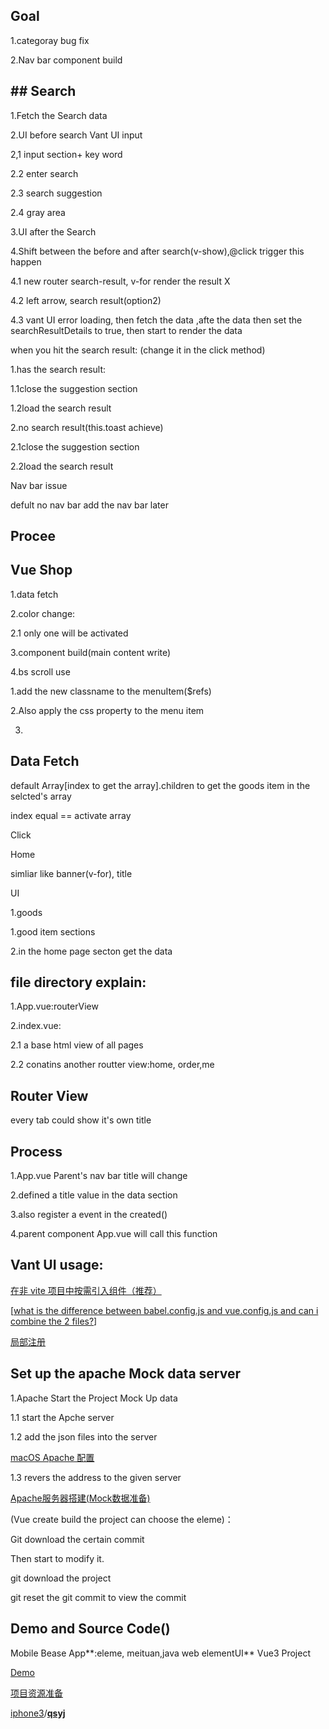## Goal

1.categoray bug fix

2.Nav bar component build





## ## Search

1.Fetch the Search data

2.UI before search Vant UI input

2,1 input section+ key word

2.2 enter search

2.3 search suggestion

2.4 gray area

3.UI after the Search

4.Shift between the before and after search(v-show),@click trigger this happen

4.1 new router search-result, v-for render the result X

4.2 left arrow, search result(option2) 

4.3 vant UI error loading, then fetch the data ,afte the data then set the searchResultDetails to true, then start to render the data

when you hit the search result: (change it in the click method)

1.has the search result:

1.1close the suggestion section

1.2load the search result



2.no search result(this.toast achieve)

2.1close the suggestion section

2.2load the search result



Nav bar issue

defult no nav bar add the nav bar later

## Procee





## Vue Shop 

1.data fetch

2.color change:

2.1 only one will be activated 

3.component build(main content write)

4.bs scroll use



1.add the new classname to the menuItem($refs)

2.Also apply the css property to the menu item

3.





## Data Fetch

default Array[index to get the array].children to get the goods item in the selcted's array

index equal == activate array

Click





Home 

simliar like banner(v-for), title

UI

1.goods

1.good item sections

2.in the home page secton get the data



## file directory explain:

1.App.vue:routerView

2.index.vue:

2.1 a base html view of all pages

2.2 conatins another routter view:home, order,me



## Router View

every tab could show it's own title

## Process

1.App.vue Parent's nav bar title will change

2.defined a title value in the data section

3.also register a event in the created()

4.parent component App.vue will call this function

## Vant UI usage:

[在非 vite 项目中按需引入组件（推荐）](https://youzan.github.io/vant/#/zh-CN/quickstart) 

[[what is the difference between babel.config.js and vue.config.js and can i combine the 2 files?](https://stackoverflow.com/questions/61674491/what-is-the-difference-between-babel-config-js-and-vue-config-js-and-can-i-combi)]

[局部注册](https://youzan.github.io/vant/#/zh-CN/advanced-usage#zu-jian-zhu-ce)

## Set up the apache Mock data server

1.Apache Start the Project Mock Up data

1.1 start the Apche server

1.2 add the json files into the server

[macOS Apache 配置](https://blog.zfanw.com/macos-apache/)

1.3 revers the address to the given server

[Apache服务器搭建(Mock数据准备)](http://bluezyz.com/index.php/archives/83/)

(Vue create build the project can choose the eleme)：

Git download the certain commit 

Then start to modify it.



git download the project

git reset the git commit to view the commit

## Demo and Source Code()

Mobile Bease App**:eleme, meituan,java web elementUI** Vue3 Project

[Demo](https://github.com/iphone3/qsyj)

[项目资源准备](http://bluezyz.com/index.php/archives/85/)

[iphone3](https://github.com/iphone3)/**[qsyj](https://github.com/iphone3/qsyj)**